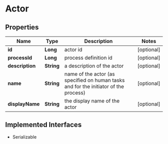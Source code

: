 

# Actor

## Properties

Name | Type | Description | Notes
------------ | ------------- | ------------- | -------------
**id** | **Long** | actor id |  [optional]
**processId** | **Long** | process definition id |  [optional]
**description** | **String** | a description of the actor |  [optional]
**name** | **String** | name of the actor (as specified on human tasks and for the initiator of the process) |  [optional]
**displayName** | **String** | the display name of the actor |  [optional]


## Implemented Interfaces

* Serializable


